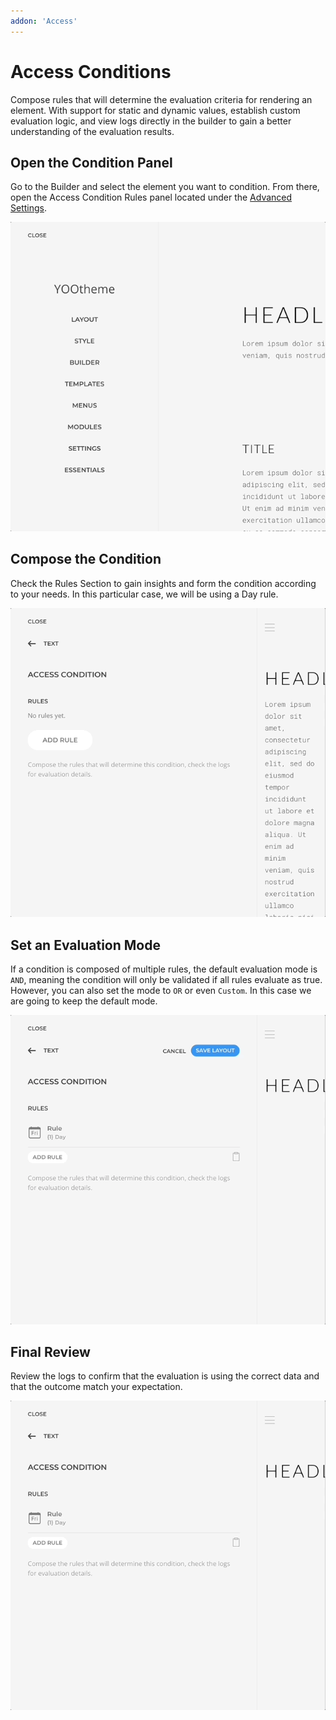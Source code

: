```yaml
---
addon: 'Access'
---
```


# Access Conditions

Compose rules that will determine the evaluation criteria for rendering an element. With support for static and dynamic values, establish custom evaluation logic, and view logs directly in the builder to gain a better understanding of the evaluation results.

<!--@include: ../_partials/enable-addon.md-->

## Open the Condition Panel

Go to the Builder and select the element you want to condition. From there, open the Access Condition Rules panel located under the [Advanced Settings](https://yootheme.com/support/yootheme-pro/joomla/elements).

![Open Access Condition Panel](./assets/open-condition-panel.gif)

## Compose the Condition

Check the Rules Section to gain insights and form the condition according to your needs. In this particular case, we will be using a Day rule.

![Compose Access Condition](./assets/compose-condition.gif)

## Set an Evaluation Mode

If a condition is composed of multiple rules, the default evaluation mode is `AND`, meaning the condition will only be validated if all rules evaluate as true. However, you can also set the mode to `OR` or even `Custom`. In this case we are going to keep the default mode.

![Set Access Condition Evaluation Mode](./assets/set-evaluation-mode.gif)

## Final Review

Review the logs to confirm that the evaluation is using the correct data and that the outcome match your expectation.

![Review Access Condition Evaluation Logs](./assets/review-evaluation-logs.gif)
